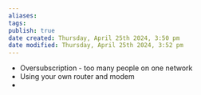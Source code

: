 ```yaml
---
aliases: 
tags: 
publish: true
date created: Thursday, April 25th 2024, 3:50 pm
date modified: Thursday, April 25th 2024, 3:52 pm
---
```


- Oversubscription - too many people on one network
- Using your own router and modem
- 